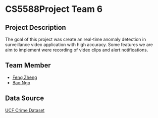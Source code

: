 # CS5588Project Team 6
## Project Description
The goal of this project was create an real-time anomaly detection in surveillance video application with high accuracy. Some features we are aim to implement were recording of video clips and alert notifications.

## Team Member
- [Feng Zheng](https://github.com/FengZheng99)
- [Bao Ngo](https://github.com/Bao-Thien-Ngo)

## Data Source
[UCF Crime Dataset](https://www.kaggle.com/datasets/odins0n/ucf-crime-dataset)
